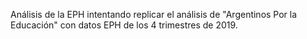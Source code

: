 Análisis de la EPH intentando replicar el análisis de "Argentinos Por la Educación" con datos EPH de los 4 trimestres de 2019.
